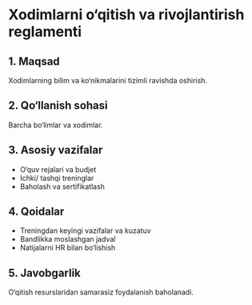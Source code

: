 # Xodimlarni o‘qitish va rivojlantirish reglamenti

## 1. Maqsad
Xodimlarning bilim va ko‘nikmalarini tizimli ravishda oshirish.

## 2. Qo‘llanish sohasi
Barcha bo‘limlar va xodimlar.

## 3. Asosiy vazifalar
- O‘quv rejalari va budjet
- Ichki/ tashqi treninglar
- Baholash va sertifikatlash

## 4. Qoidalar
- Treningdan keyingi vazifalar va kuzatuv
- Bandlikka moslashgan jadval
- Natijalarni HR bilan bo‘lishish

## 5. Javobgarlik
O‘qitish resurslaridan samarasiz foydalanish baholanadi.
